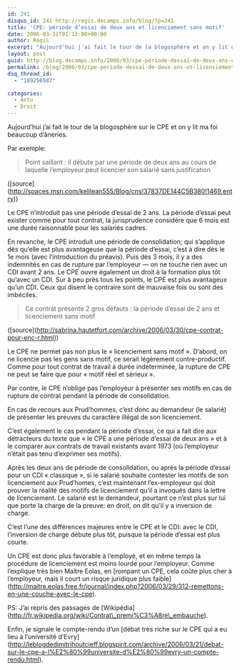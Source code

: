 ```yaml
---
id: 241
disqus_id: 241 http://regis.decamps.info/blog/?p=241
title: 'CPE: période d’essai de deux ans et licenciement sans motif'
date: 2006-03-31T01:13:00+00:00
author: Régis
excerpt: "Aujourd'hui j'ai fait le tour de la blogosphère et on y lit des âneries"
layout: post
guid: http://blog.decamps.info/2006/03/cpe-periode-dessai-de-deux-ans-et-licensiement-sans-motif/
permalink: /blog/2006/03/cpe-periode-dessai-de-deux-ans-et-licensiement-sans-motif/
dsq_thread_id:
  - "189256587"

categories:
  - Actu
  - Droit
---
```

Aujourd’hui j’ai fait le tour de la blogosphère sur le CPE et on y lit ma foi beaucoup d’âneries.

Par exemple:

> Point saillant : il débute par une période de deux ans au cours de laquelle l&#8217;employeur peut licencier son salarié sans justification

(\[source\](http://spaces.msn.com/kelilean555/Blog/cns!37837DE144C5B380!1469.entry))

Le CPE n’introduit pas une période d’essai de 2 ans. La période d’essai peut exister comme pour tout contrat, la jurisprudence considère que 6 mois est une durée raisonnable pour les salariés cadres.

En revanche, le CPE introduit une période de consolidation; qui s’applique dès qu’elle est plus avantageuse que la période d’essai, c’est à dire dès le 1e mois (avec l’introduction du préavis). Puis dès 3 mois, il y a des indemnités en cas de rupture par l&#8217;employeur &#8212; on ne touche rien avec un CDI avant 2 ans. Le CPE ouvre également un droit à la formation plus tôt qu’avec un CDI. Sur à peu près tous les points, le CPE est plus avantageux qu’un CDI. Ceux qui disent le contraire sont de mauvaise fois ou sont des imbéciles.

> Ce contrat présente 2 gros défauts : la période d’essai de 2 ans et licenciement sans motif 

(\[source\](http://sabrina.hautetfort.com/archive/2006/03/30/cpe-contrat-pour-enc-r.html))

Le CPE ne permet pas non plus le « licenciement sans motif ». D’abord, on ne licencie pas les gens sans motif, ce serait légèrement contre-productif. Comme pour tout contrat de travail à durée indéterminée, la rupture de CPE ne peut se faire que pour « motif réel et sérieux ».

Par contre, le CPE n’oblige pas l&#8217;employeur à présenter ses motifs en cas de rupture de contrat pendant la période de consolidation.
  
En cas de recours aux Prud’hommes, c’est donc au demandeur (le salarié) de présenter les preuves du caractère illégal de son licenciement.
  
C’est également le cas pendant la période d’essai, ce qui a fait dire aux détracteurs du texte que « le CPE a une période d’essai de deux ans » et à le comparer aux contrats de travail existants avant 1973 (où l&#8217;employeur n’était pas tenu d’exprimer ses motifs).

Après les deux ans de période de consolidation, ou après la période d’essai pour un CDI « classique », si le salarié souhaite contester les motifs de son licenciement aux Prud’homes, c’est maintenant l’ex-employeur qui doit prouver la réalité des motifs de licenciement qu’il a invoqués dans la lettre de licenciement. Le salarié est le demandeur, pourtant ce n’est plus sur lui que porte la charge de la preuve: en droit, on dit qu’il y a inversion de charge. 

C’est l’une des différences majeures entre le CPE et le CDI: avec le CDI, l’inversion de charge débute plus tôt, puisque la période d’essai est plus courte. 

Un CPE est donc plus favorable à l&#8217;employé, et en même temps la procédure de licenciement est moins lourde pour l&#8217;employeur. Comme l’explique très bien Maître Eolas, en \[rompant un CPE, cela coûte plus cher à l&#8217;employeur, mais il court un risque juridique plus faible\](http://maitre.eolas.free.fr/journal/index.php?2006/03/29/312-remettons-en-une-couche-avec-le-cpe).

PS: J’ai repris des passages de \[Wikipédia\](http://fr.wikipedia.org/wiki/Contrat\_premi%C3%A8re\_embauche). 

Enfin, je signale le compte-rendu d’un \[débat très riche sur le CPE qui a eu lieu à l’université d’Evry\](http://leblogdedimitrihoutcieff.blogspirit.com/archive/2006/03/21/debat-sur-le-cpe-a-l%E2%80%99universite-d%E2%80%99evry-un-compte-rendu.html).
